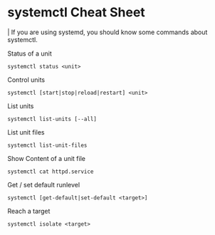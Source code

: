 # systemctl Cheat Sheet
| If you are using systemd, you should know some commands about systemctl.

Status of a unit

```
systemctl status <unit>
```

Control units

```
systemctl [start|stop|reload|restart] <unit>
```

List units

```
systemctl list-units [--all]
```

List unit files

```
systemctl list-unit-files
```

Show Content of a unit file

```
systemctl cat httpd.service
```

Get / set default runlevel

```
systemctl [get-default|set-default <target>]
```

Reach a target

```
systemctl isolate <target>
```

